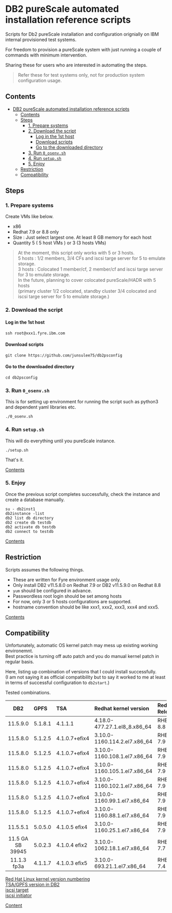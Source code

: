 # DB2 pureScale automated installation reference scripts  


Scripts for Db2 pureScale installation and configuration orignially on IBM internal provisioned test systems.  

For freedom to provision a pureScale system with just running a couple of commands with minimum intervention.  

Sharing these for users who are interested in automating the steps.

>Refer these for test systems only, not for production system configuration usage.   

## Contents

- [DB2 pureScale automated installation reference scripts](#db2-purescale-automated-installation-reference-scripts)
  - [Contents](#contents)
  - [Steps](#steps)
    - [1. Prepare systems](#1-prepare-systems)
    - [2. Download the script](#2-download-the-script)
      - [Log in the 1st host](#log-in-the-1st-host)
      - [Download scripts](#download-scripts)
      - [Go to the downloaded directory](#go-to-the-downloaded-directory)
    - [3. Run `0_osenv.sh`](#3-run-0_osenvsh)
    - [4. Run `setup.sh`](#4-run-setupsh)
    - [5. Enjoy](#5-enjoy)
  - [Restriction](#restriction)
  - [Compatibility](#compatibility)


## Steps 
### 1. Prepare systems 

Create VMs like below.    

- x86 
- Redhat 7.9 or 8.8 only    
- Size : Just select largest one. At least 8 GB memory for each host      
- Quantity 5  ( 5 host VMs )  or 3 (3 hosts VMs)    

> At the moment, this script only works with 5 or 3 hosts.   
> 5 hosts : 1/2 members,  3/4 CFs and iscsi targe server for 5 to emulate storage.   
> 3 hosts : Colocated 1 member/cf,  2 member/cf and iscsi targe server for 3 to emulate storage.   
> In the future, planning to cover colocated pureScale/HADR with 5 hosts   
> (primary cluster 1/2 colocated, standby cluster 3/4 colocated and iscsi targe server for 5 to emulate storage.)      

### 2. Download the script 

#### Log in the 1st host  
``` 
ssh root@xxx1.fyre.ibm.com    
```

#### Download scripts

```
git clone https://github.com/junsulee75/db2psconfig
```

#### Go to the downloaded directory

```
cd db2psconfig
```

### 3. Run `0_osenv.sh`

This is for setting up environment for running the script such as python3 and dependent yaml libraries etc.  
```
./0_osenv.sh
```

### 4. Run `setup.sh`

This will do everything until you pureScale instance.   

```
./setup.sh
```

That's it.    

[Contents](#contents)    

### 5. Enjoy

Once the previous script completes successfully, check the instance and create a database manually.   

```
su - db2inst1
db2instance -list 
db2 list db directory
db2 create db testdb
db2 activate db testdb
db2 connect to testdb
```

[Contents](#contents)    


## Restriction  
Scripts assumes the following things.   
- These are written for Fyre environment usage only.    
- Only install DB2 v11.5.8.0 on Redhat 7.9 or DB2 v11.5.9.0 on Redhat 8.8   
- `yum` should be configured in advance.  
- Passwordless root login should be set among hosts   
- For now, only 3 or 5 hosts configurations are supported.    
- hostname convention should be like xxx1, xxx2, xxx3, xxx4 and xxx5.  

[Contents](#contents)    


## Compatibility  

Unfortunately, automatic OS kernel patch may mess up existing working environemnt.  
Best practice is turning off auto patch and you do manual kernel patch in regular basis.   

Here, listing up combination of versions that I could install successfully.   
(I am not saying it as official compatibility but to say it worked to me at least in terms of successful configuration to `db2start`.)

Tested combinations.   

| DB2 | GPFS | TSA  | Redhat kernel version | Red Hat Release |
|:---------------:|:-----------------|:-----------------| :--------------------| :--------------------|
|11.5.9.0 | 5.1.8.1 | 4.1.1.1 | 4.18.0-477.27.1.el8_8.x86_64 | RHEL 8.8 |
|11.5.8.0 | 5.1.2.5 | 4.1.0.7+efix4|3.10.0-1160.114.2.el7.x86_64 | RHEL 7.9 |
|11.5.8.0 | 5.1.2.5 | 4.1.0.7+efix4|3.10.0-1160.108.1.el7.x86_64 | RHEL 7.9 |
|11.5.8.0 | 5.1.2.5 | 4.1.0.7+efix4|3.10.0-1160.105.1.el7.x86_64 | RHEL 7.9 |
|11.5.8.0 | 5.1.2.5 | 4.1.0.7+efix4|3.10.0-1160.102.1.el7.x86_64 | RHEL 7.9 |
|11.5.8.0 | 5.1.2.5 | 4.1.0.7+efix4|3.10.0-1160.99.1.el7.x86_64 | RHEL 7.9 |
|11.5.8.0 | 5.1.2.5 | 4.1.0.7+efix4|3.10.0-1160.88.1.el7.x86_64 | RHEL 7.9 |
|11.5.5.1 | 5.0.5.0 | 4.1.0.5 efix4|3.10.0-1160.25.1.el7.x86_64 | RHEL 7.9 |
|11.5 GA SB 39945 | 5.0.2.3 | 4.1.0.4 efix2  | 3.10.0-1062.18.1.el7.x86_64 | RHEL 7.7 |
|11.1.3 fp3a | 4.1.1.7 |4.1.0.3 efix5| 3.10.0-693.21.1.el7.x86_64 | RHEL 7.4 |



[Red Hat Linux kernel version numbering](https://access.redhat.com/articles/3078)   
[TSA/GPFS version in DB2](https://pages.github.ibm.com/DB2/db2-dev-playbook/release/db2-dependent-product-level.html?highlight=TSA)     
[iscsi target](https://access.redhat.com/documentation/en-us/red_hat_enterprise_linux/8/html/managing_storage_devices/configuring-an-iscsi-target_managing-storage-devices)    
[iscsi initiator](https://access.redhat.com/documentation/en-us/red_hat_enterprise_linux/8/html/managing_storage_devices/configuring-an-iscsi-initiator_managing-storage-devices)   


[Content](#contents)   
